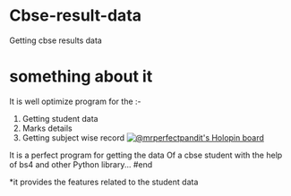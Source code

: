 # Cbse-result-data
Getting cbse results data
# something about it


It is well optimize program for the :-
1. Getting student data
2. Marks details
3. Getting subject wise record
[![@mrperfectpandit's Holopin board](https://holopin.io/api/user/board?user=mrperfectpandit)](https://holopin.io/@mrperfectpandit)

It is a perfect program for getting the data
Of a cbse student with the help of bs4 and other
Python library... 
#end


*it provides the features related to the student data
